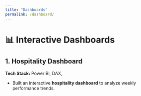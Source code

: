 ```yaml
---
title: "Dashboards"
permalink: /dashboard/
---
```


# 📊 Interactive Dashboards
 
## **1. Hospitality Dashboard**  
**Tech Stack:** Power BI, DAX,
- Built an interactive **hospitality dashboard** to analyze weekly performance trends.    
